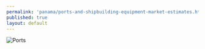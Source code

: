 ```yaml
--- 
permalink: 'panama/ports-and-shipbuilding-equipment-market-estimates.html' 
published: true 
layout: default
---
```

![Ports](../images/ports-market-estimates.png)


